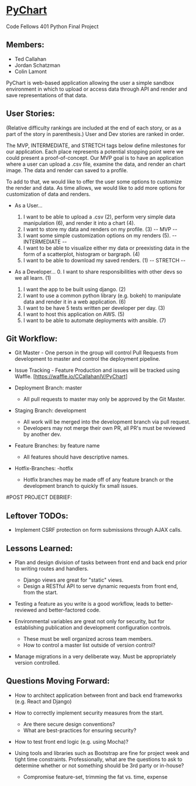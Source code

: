 # [PyChart](https://github.com/CCallahanIV/PyChart)
Code Fellows 401 Python Final Project

## Members:
 * Ted Callahan
 * Jordan Schatzman
 * Colin Lamont

PyChart is web-based application allowing the user a simple sandbox environment in which to upload or access data through API and render and save representations of that data.

## User Stories:
(Relative difficulty rankings are included at the end of each story, or as a part of the story in parenthesis.)
User and Dev stories are ranked in order.

The MVP, INTERMEDIATE, and STRETCH tags below define milestones for our application.  Each place represents a potential stopping point were we could present a proof-of-concept.  Our MVP goal is to have an application where a user can upload a .csv file, examine the data, and render an chart image.  The data and render can saved to a profile.

To add to that, we would like to offer the user some options to customize the render and data.  As time allows, we would like to add more options for customization of data and renders.


 * As a User...
   1. I want to be able to upload a .csv (2), perform very simple data manipulation (6), and render it into a chart (4). 
   2. I want to store my data and renders on my profile. (3)
-- MVP --
   3. I want some simple customization options on my renders (5).
-- INTERMEDIATE --
   4. I want to be able to visualize either my data or preexisting data in the form of a scatterplot, histogram or bargraph. (4)
   5. I want to be able to download my saved renders. (1)
-- STRETCH -- 

 * As a Developer...
   0. I want to share responsibilities with other devs so we all learn. (1)
   1. I want the app to be built using django. (2)
   2. I want to use a common python library (e.g. bokeh) to manipulate data and render it in a web application. (6)
   3. I want to be have 5 tests written per developer per day. (3)
   4. I want to host this application on AWS. (5)
   5. I want to be able to automate deployments with ansible. (7)

## Git Workflow:
 
 * Git Master - One person in the group will control Pull Requests from development to master and control the deployment pipeline.

 * Issue Tracking - Feature Production and issues will be tracked using Waffle. [https://waffle.io/CCallahanIV/PyChart]

 * Deployment Branch: master 
   - All pull requests to master may only be approved by the Git Master.
   
 * Staging Branch: development
   - All work will be merged into the development branch via pull request.  
   - Developers may not merge their own PR, all PR's must be reviewed by another dev.
   
 * Feature Branches: by feature name
   - All features should have descriptive names.
   
 * Hotfix-Branches: <feature or development>-hotfix
   - Hotfix branches may be made off of any feature branch or the development branch to quickly fix small issues.


#POST PROJECT DEBRIEF:

## Leftover TODOs:
  * Implement CSRF protection on form submissions through AJAX calls.


## Lessons Learned:
   * Plan and design division of tasks between front end and back end prior to writing routes and handlers.
     - Django views are great for "static" views.
     - Design a RESTful API to serve dynamic requests from front end, from the start.

   * Testing a feature as you write is a good workflow, leads to better-reviewed and better-factored code.

   * Environmental variables are great not only for security, but for establishing publication and development configuration controls.
     - These must be well organized across team members.
     - How to control a master list outside of version control?

   * Manage migrations in a very deliberate way.  Must be appropriately version controlled.

## Questions Moving Forward:
   * How to architect application between front and back end frameworks (e.g. React and Django)

   * How to correctly implement security measures from the start.
     - Are there secure design conventions?
     - What are best-practices for ensuring security?
   
   * How to test front end logic (e.g. using Mocha)?

   * Using tools and libraries such as Bootstrap are fine for project week and tight time constraints.  Professionally, what are the questions to ask to determine whether or not something should be 3rd party or in-house?
     - Compromise feature-set, trimming the fat vs. time, expense

